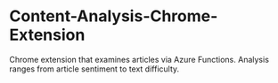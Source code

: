 # Content-Analysis-Chrome-Extension
Chrome extension that examines articles via Azure Functions. Analysis ranges from article sentiment to text difficulty.
